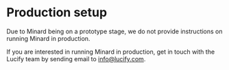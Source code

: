 
# Production setup

Due to Minard being on a prototype stage,
we do not provide instructions on running
Minard in production.

If you are interested in running Minard in
production, get in touch with the Lucify
team by sending email to info@lucify.com.
